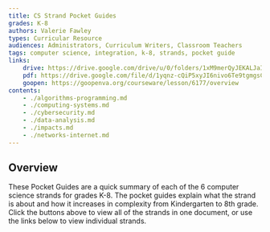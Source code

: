 ```yaml
---
title: CS Strand Pocket Guides
grades: K-8
authors: Valerie Fawley
types: Curricular Resource
audiences: Administrators, Curriculum Writers, Classroom Teachers
tags: computer science, integration, k-8, strands, pocket guide
links:
    drive: https://drive.google.com/drive/u/0/folders/1xM9merQyJEKALJaIKpczHdo33Nj48nPR
    pdf: https://drive.google.com/file/d/1yqnz-cQiP5xyJI6nivo6Te9tgmgsCEx4/view?usp=drive_link
    goopen: https://goopenva.org/courseware/lesson/6177/overview
contents:
    - ./algorithms-programming.md
    - ./computing-systems.md
    - ./cybersecurity.md
    - ./data-analysis.md
    - ./impacts.md
    - ./networks-internet.md
---
```


## Overview

These Pocket Guides are a quick summary of each of the 6 computer science strands for grades K-8. The pocket guides explain what the strand is about and how it increases in complexity from Kindergarten to 8th grade. Click the buttons above to view all of the strands in one document, or use the links below to view individual strands.